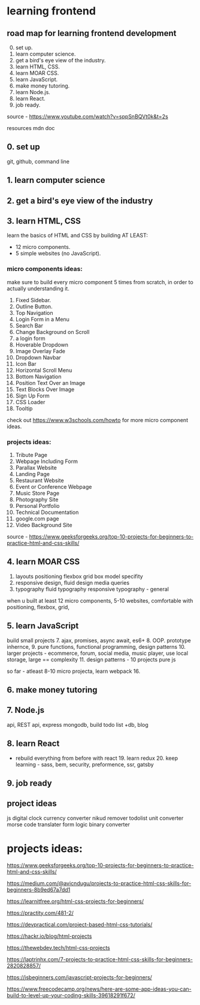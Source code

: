 # learning frontend

## road map for learning frontend development

0. set up.
1. learn computer science.
2. get a bird's eye view of the industry.
3. learn HTML, CSS.
4. learn MOAR CSS.
5. learn JavaScript.
6. make money tutoring.
7. learn Node.js.
8. learn React.
9. job ready.

source - https://www.youtube.com/watch?v=sppSnBQVt0k&t=2s

resources mdn doc

## 0. set up

git, github, command line

## 1. learn computer science

## 2. get a bird's eye view of the industry

## 3. learn HTML, CSS

learn the basics of HTML and CSS by building AT LEAST:

- 12 micro components.
- 5 simple websites (no JavaScript).

### micro components ideas:

make sure to build every micro component 5 times from scratch, in order to actually understanding it.

1. Fixed Sidebar.
2. Outline Button.
3. Top Navigation
4. Login Form in a Menu
5. Search Bar
6. Change Background on Scroll
7. a login form
8. Hoverable Dropdown
9. Image Overlay Fade
10. Dropdown Navbar
11. Icon Bar
12. Horizontal Scroll Menu
13. Bottom Navigation
14. Position Text Over an Image
15. Text Blocks Over Image
16. Sign Up Form
17. CSS Loader
18. Tooltip

check out https://www.w3schools.com/howto for more micro component ideas.

### projects ideas:

1. Tribute Page
2. Webpage Including Form
3. Parallax Website
4. Landing Page
5. Restaurant Website
6. Event or Conference Webpage
7. Music Store Page
8. Photography Site
9. Personal Portfolio
10. Technical Documentation
11. google.com page
12. Video Background Site

source - https://www.geeksforgeeks.org/top-10-projects-for-beginners-to-practice-html-and-css-skills/

## 4. learn MOAR CSS

1. layouts positioning flexbox grid box model specifity
2. responsive design, fluid design media queries
3. typography fluid typography responsive typography - general

when u built at least 12 micro components, 5-10 websites, comfortable with positioning, flexbox, grid,

## 5. learn JavaScript

build small projects 7. ajax, promises, async await, es6+ 8. OOP. prototype inhernce, 9. pure functions, functional programming, design patterns 10. larger projects - ecommerce, forum, social media, music player, use local storage, large == complexity 11. design patterns - 10 projects pure js

so far - atleast 8-10 micro projecta, learn webpack 16.

## 6. make money tutoring

## 7. Node.js

api, REST api, express mongodb, build todo list +db, blog

## 8. learn React

- rebuild everything from before with react 19. learn redux 20. keep learning - sass, bem, security, preformence, ssr, gatsby

## 9. job ready

## project ideas

js
digital clock
currency converter
nikud remover
todolist
unit converter
morse code translater
form logic
binary converter

# projects ideas:

https://www.geeksforgeeks.org/top-10-projects-for-beginners-to-practice-html-and-css-skills/

https://medium.com/@avicndugu/projects-to-practice-html-css-skills-for-beginners-8b9ed67a7dd1

https://learnitfree.org/html-css-projects-for-beginners/

https://practity.com/481-2/

https://devpractical.com/project-based-html-css-tutorials/

https://hackr.io/blog/html-projects

https://thewebdev.tech/html-css-projects

https://laptrinhx.com/7-projects-to-practice-html-css-skills-for-beginners-2820828857/

https://jsbeginners.com/javascript-projects-for-beginners/

https://www.freecodecamp.org/news/here-are-some-app-ideas-you-can-build-to-level-up-your-coding-skills-39618291f672/